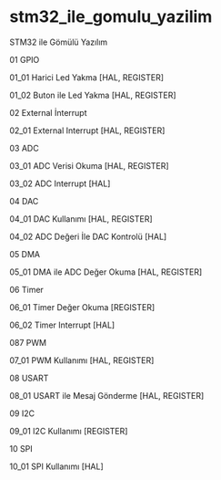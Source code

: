 # stm32_ile_gomulu_yazilim

STM32 ile Gömülü Yazılım

01 GPIO 

01_01 Harici Led Yakma [HAL, REGISTER]

01_02 Buton ile Led Yakma [HAL, REGISTER]

02 External İnterrupt

02_01 External Interrupt [HAL, REGISTER]

03 ADC 

03_01 ADC Verisi Okuma [HAL, REGISTER]

03_02 ADC Interrupt [HAL]

04 DAC 

04_01 DAC Kullanımı [HAL, REGISTER]

04_02 ADC Değeri İle DAC Kontrolü [HAL]

05 DMA

05_01 DMA ile ADC Değer Okuma [HAL, REGISTER]

06 Timer

06_01 Timer Değer Okuma [REGISTER]

06_02 Timer Interrupt [HAL]

087 PWM

07_01 PWM Kullanımı [HAL, REGISTER]

08 USART

08_01 USART ile Mesaj Gönderme [HAL, REGISTER]

09 I2C

09_01 I2C Kullanımı [REGISTER]

10 SPI 

10_01 SPI Kullanımı [HAL]
